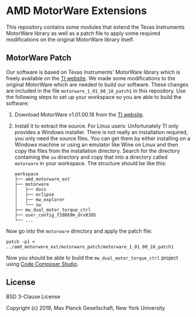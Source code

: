 AMD MotorWare Extensions
========================

This repository contains some modules that extend the Texas Instruments
MotorWare library as well as a patch file to apply some required modifications
on the original MotorWare library itself.


MotorWare Patch
---------------

Our software is based on Texas Instruments' MotorWare library which is freely
available on the [TI website](http://www.ti.com/tool/MOTORWARE).  We made some
modifications to the original MotorWare which are needed to build our software.
These changes are included in the file `motorware_1_01_00_18_patch1` in this
repository.  Use the following steps to set up your workspace so you are able to
build the software:

1. Download MotorWare v1.01.00.18 from the [TI
   website](http://www.ti.com/tool/MOTORWARE).
2. Install it to extract the source.  For Linux users: Unfortunately TI only
   provides a Windows installer.  There is not really an installation required,
   you only need the source files.  You can get them by either installing on a
   Windows machine or using an emulator like Wine on Linux and then copy the
   files from the installation directory.
   Search for the directory containing the `sw` directory and copy that into
   a directory called `motorware` in your workspace.  The structure should be
   like this:

       workspace
       ├── amd_motorware_ext
       ├── motorware
       │   ├── docs
       │   ├── eclipse
       │   ├── mw_explorer
       │   └── sw
       ├── mw_dual_motor_torque_ctrl
       ├── user_config_f28069m_drv8305
       └── ...


Now go into the `motorware` directory and apply the patch file:

    patch -p1 < ../amd_motorware_ext/motorware_patch/motorware_1_01_00_18_patch1


Now you should be able to build the `mw_dual_motor_torque_ctrl` project using
[Code Composer Studio](http://www.ti.com/tool/CCSTUDIO-C2000).


License
-------

BSD 3-Clause License

Copyright (c) 2019, Max Planck Gesellschaft, New York University
